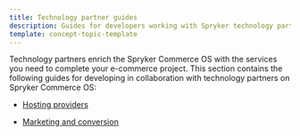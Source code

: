 ```yaml
---
title: Technology partner guides
description: Guides for developers working with Spryker technology partners
template: concept-topic-template
---
```


Technology partners enrich the Spryker Commerce OS with the services you need to complete your e-commerce project. This section contains the following guides for developing in collaboration with technology partners on Spryker Commerce OS:  

* [Hosting providers](/docs/scos/dev/technology-partner-guides/202204.0/hosting-providers/integrating-heroku.html)

* [Marketing and conversion](/docs/scos/dev/technology-partner-guides/202204.0/marketing-and-conversion/marketing-and-conversion.html)
